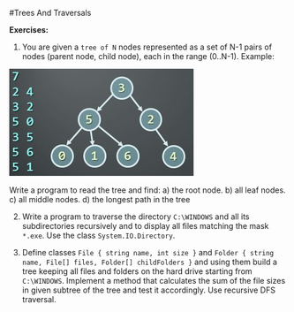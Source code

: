#Trees And Traversals

**Exercises:**

01. You are given a ``tree of N`` nodes represented as a set of N-1 pairs of nodes (parent node, child node), each in the range (0..N-1). Example:

![](https://raw.githubusercontent.com/BorislavIvanov/Telerik_Academy/master/Resources/Exercise%20images/Trees%20and%20Traversals%20-%20Exercise%201.JPG)

Write a program to read the tree and find:
 a) the root node.
 b) all leaf nodes.
 c) all middle nodes.
 d) the longest path in the tree
 
02. Write a program to traverse the directory ``C:\WINDOWS`` and all its subdirectories recursively and to display all files matching the mask ``*.exe``. Use the class ``System.IO.Directory``.

03. Define classes ``File { string name, int size }`` and ``Folder { string name, File[] files, Folder[] childFolders }`` and using them build a tree keeping all files and folders on the hard drive starting from ``C:\WINDOWS``. Implement a method that calculates the sum of the file sizes in given subtree of the tree and test it accordingly. Use recursive DFS traversal.

